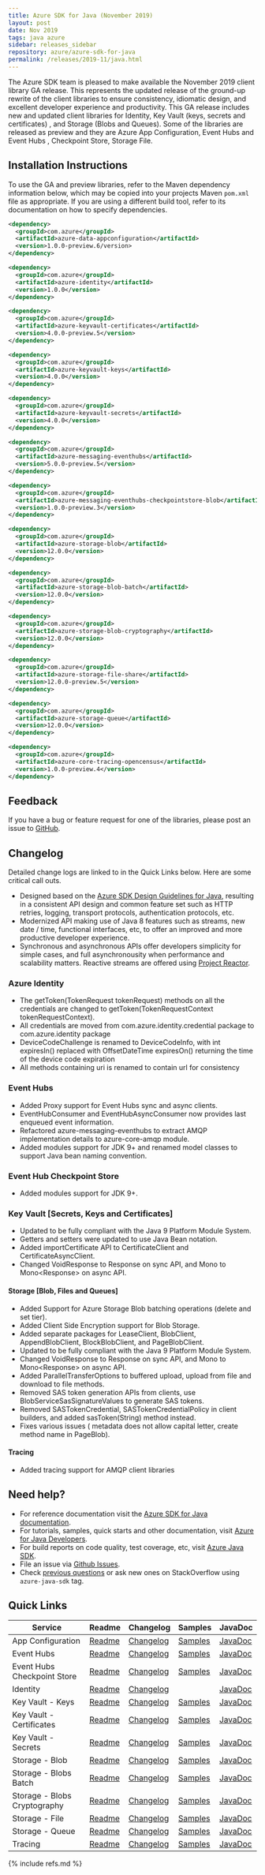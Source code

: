 ```yaml
---
title: Azure SDK for Java (November 2019)
layout: post
date: Nov 2019
tags: java azure
sidebar: releases_sidebar
repository: azure/azure-sdk-for-java
permalink: /releases/2019-11/java.html
---
```


The Azure SDK team is pleased to make available the November 2019 client library GA release. This represents the updated release of the ground-up rewrite of the client libraries to ensure consistency, idiomatic design, and excellent developer experience and productivity. This GA release includes new and updated client libraries for Identity, Key Vault (keys, secrets and certificates) , and Storage (Blobs  and Queues). Some of the libraries are released as preview and they are  Azure App Configuration, Event Hubs and Event Hubs , Checkpoint Store, Storage File.

## Installation Instructions
To use the GA and preview libraries, refer to the Maven dependency information below, which may be copied into your projects Maven `pom.xml` file as appropriate. If you are using a different build tool, refer to its documentation on how to specify dependencies.

```xml
<dependency>
  <groupId>com.azure</groupId>
  <artifactId>azure-data-appconfiguration</artifactId>
  <version>1.0.0-preview.6/version>
</dependency>

<dependency>
  <groupId>com.azure</groupId>
  <artifactId>azure-identity</artifactId>
  <version>1.0.0</version>
</dependency>

<dependency>
  <groupId>com.azure</groupId>
  <artifactId>azure-keyvault-certificates</artifactId>
  <version>4.0.0-preview.5</version>
</dependency>

<dependency>
  <groupId>com.azure</groupId>
  <artifactId>azure-keyvault-keys</artifactId>
  <version>4.0.0</version>
</dependency>

<dependency>
  <groupId>com.azure</groupId>
  <artifactId>azure-keyvault-secrets</artifactId>
  <version>4.0.0</version>
</dependency>

<dependency>
  <groupId>com.azure</groupId>
  <artifactId>azure-messaging-eventhubs</artifactId>
  <version>5.0.0-preview.5</version>
</dependency>

<dependency>
  <groupId>com.azure</groupId>
  <artifactId>azure-messaging-eventhubs-checkpointstore-blob</artifactId>
  <version>1.0.0-preview.3</version>
</dependency>

<dependency>
  <groupId>com.azure</groupId>
  <artifactId>azure-storage-blob</artifactId>
  <version>12.0.0</version>
</dependency>

<dependency>
  <groupId>com.azure</groupId>
  <artifactId>azure-storage-blob-batch</artifactId>
  <version>12.0.0</version>
</dependency>

<dependency>
  <groupId>com.azure</groupId>
  <artifactId>azure-storage-blob-cryptography</artifactId>
  <version>12.0.0</version>
</dependency>

<dependency>
  <groupId>com.azure</groupId>
  <artifactId>azure-storage-file-share</artifactId>
  <version>12.0.0-preview.5</version>
</dependency>

<dependency>
  <groupId>com.azure</groupId>
  <artifactId>azure-storage-queue</artifactId>
  <version>12.0.0</version>
</dependency>

<dependency>
  <groupId>com.azure</groupId>
  <artifactId>azure-core-tracing-opencensus</artifactId>
  <version>1.0.0-preview.4</version>
</dependency>
```

## Feedback
If you have a bug or feature request for one of the libraries, please post an issue to [GitHub](https://github.com/azure/azure-sdk-for-java/issues).

## Changelog
Detailed change logs are linked to in the Quick Links below. Here are some critical call outs.

* Designed based on the [Azure SDK Design Guidelines for Java](https://azure.github.io/azure-sdk/java_introduction.html), resulting in a consistent API design and common feature set such as HTTP retries, logging, transport protocols, authentication protocols, etc.
* Modernized API making use of Java 8 features such as streams, new date / time, functional interfaces, etc, to offer an improved and more productive developer experience.
* Synchronous and asynchronous APIs offer developers simplicity for simple cases, and full asynchronousity when performance and scalability matters. Reactive streams are offered using [Project Reactor](http://projectreactor.io).

### Azure Identity
- The getToken(TokenRequest tokenRequest) methods on all the credentials are changed to getToken(TokenRequestContext tokenRequestContext).
- All credentials are moved from com.azure.identity.credential package to com.azure.identity package
- DeviceCodeChallenge is renamed to DeviceCodeInfo, with int expiresIn() replaced with OffsetDateTime expiresOn() returning the time of the device code expiration
- All methods containing uri is renamed to contain url for consistency

### Event Hubs
- Added Proxy support for Event Hubs sync and async clients.
- EventHubConsumer and EventHubAsyncConsumer now provides last enqueued event information.
- Refactored azure-messaging-eventhubs to extract AMQP implementation details to azure-core-amqp module.
- Added modules support for JDK 9+ and renamed model classes to support Java bean naming convention.

### Event Hub Checkpoint Store
- Added modules support for JDK 9+.

### Key Vault [Secrets, Keys and Certificates] 
- Updated to be fully compliant with the Java 9 Platform Module System.
- Getters and setters were updated to use Java Bean notation.
- Added importCertificate API to CertificateClient and CertificateAsyncClient.
- Changed VoidResponse to Response<Void> on sync API, and Mono<VoidResponse> to Mono<Response<Void>> on async API.

####  Storage [Blob, Files and Queues]
- Added Support for Azure Storage Blob batching operations (delete and set tier).
- Added Client Side Encryption support for Blob Storage.
- Added separate packages for LeaseClient, BlobClient, AppendBlobClient, BlockBlobClient, and PageBlobClient.
- Updated to be fully compliant with the Java 9 Platform Module System.
- Changed VoidResponse to Response<Void> on sync API, and Mono<VoidResponse> to Mono<Response<Void>> on async API.
- Added ParallelTransferOptions to buffered upload, upload from file and download to file methods.
- Removed SAS token generation APIs from clients, use BlobServiceSasSignatureValues to generate SAS tokens.
- Removed SASTokenCredential, SASTokenCredentialPolicy in client builders, and added sasToken(String) method instead.
- Fixes various issues ( metadata does not allow capital letter, create method name in PageBlob).

####  Tracing
- Added tracing support for AMQP client libraries

## Need help?
* For reference documentation visit the [Azure SDK for Java documentation](https://azure.github.io/azure-sdk-for-java/track2reports/index.html).
* For tutorials, samples, quick starts and other documentation, visit [Azure for Java Developers](https://docs.microsoft.com/java/azure/).
* For build reports on code quality, test coverage, etc, visit [Azure Java SDK](https://azuresdkartifacts.blob.core.windows.net/azure-sdk-for-java/index.html).
* File an issue via [Github Issues](https://github.com/Azure/azure-sdk-for-java/issues/new/choose).
* Check [previous questions](https://stackoverflow.com/questions/tagged/azure-java-sdk) or ask new ones on StackOverflow using `azure-java-sdk` tag.

## Quick Links

| Service  | Readme | Changelog | Samples | JavaDoc |
| -- | -- | -- | -- | -- |
| App Configuration | [Readme](https://github.com/Azure/azure-sdk-for-java/blob/9e2d5fb1f1b32c9a9355cf6c3f992664799c905e/sdk/appconfiguration/azure-data-appconfiguration/README.md) | [Changelog](https://github.com/Azure/azure-sdk-for-java/blob/9e2d5fb1f1b32c9a9355cf6c3f992664799c905e/sdk/appconfiguration/azure-data-appconfiguration/CHANGELOG.md) | [Samples](https://azure.github.io/azure-sdk/posts/2019-08-06/dotnet-preview2.html) | [JavaDoc](https://azure.github.io/azure-sdk-for-java/track2reports/index.html) |
| Event Hubs | [Readme](https://github.com/Azure/azure-sdk-for-java/blob/azure-messaging-eventhubs_5.0.0-preview.4/sdk/eventhubs/azure-messaging-eventhubs/README.md) | [Changelog](https://github.com/Azure/azure-sdk-for-java/blob/azure-messaging-eventhubs_5.0.0-preview.4/sdk/eventhubs/azure-messaging-eventhubs/CHANGELOG.md) | [Samples](https://github.com/Azure/azure-sdk-for-java/tree/azure-messaging-eventhubs_5.0.0-preview.4/sdk/eventhubs/azure-messaging-eventhubs/src/samples/java/com/azure/messaging/eventhubs) | [JavaDoc](https://azure.github.io/azure-sdk-for-java/track2reports/index.html) |
| Event Hubs Checkpoint Store | [Readme](https://github.com/Azure/azure-sdk-for-java/blob/azure-messaging-eventhubs-checkpointstore-blob_1.0.0-preview.2/sdk/eventhubs/azure-messaging-eventhubs-checkpointstore-blob/README.md) | [Changelog]( https://github.com/Azure/azure-sdk-for-java/blob/azure-messaging-eventhubs-checkpointstore-blob_1.0.0-preview.2/sdk/eventhubs/azure-messaging-eventhubs-checkpointstore-blob/CHANGELOG.md) | [Samples](https://github.com/Azure/azure-sdk-for-java/tree/azure-messaging-eventhubs-checkpointstore-blob_1.0.0-preview.2/sdk/eventhubs/azure-messaging-eventhubs-checkpointstore-blob/src/samples/java/com/azure/messaging/eventhubs/checkpointstore/blob) | [JavaDoc](https://azure.github.io/azure-sdk-for-java/track2reports/index.html) |
| Identity | [Readme](https://github.com/Azure/azure-sdk-for-java/blob/azure-identity_1.0.0/sdk/identity/azure-identity/README.md) | [Changelog](https://github.com/Azure/azure-sdk-for-java/blob/azure-identity_1.0.0/sdk/identity/azure-identity/CHANGELOG.md) |  | [JavaDoc](https://azure.github.io/azure-sdk-for-java/track2reports/index.html) |
| Key Vault - Keys | [Readme](https://github.com/Azure/azure-sdk-for-java/blob/azure-keyvault-keys_4.0.0-preview.4/sdk/keyvault/azure-keyvault-keys/README.md) | [Changelog](https://github.com/Azure/azure-sdk-for-java/blob/azure-keyvault-keys_4.0.0-preview.4/sdk/keyvault/azure-keyvault-keys/CHANGELOG.md) | [Samples](https://github.com/Azure/azure-sdk-for-java/tree/azure-keyvault-keys_4.0.0-preview.4/sdk/keyvault/azure-keyvault-keys/src/samples/java/com/azure/security/keyvault/keys) | [JavaDoc](https://azure.github.io/azure-sdk-for-java/track2reports/index.html) |
| Key Vault - Certificates | [Readme](https://github.com/Azure/azure-sdk-for-java/blob/azure-keyvault-keys_4.0.0-preview.4/sdk/keyvault/azure-keyvault-certificates/README.md) | [Changelog](https://github.com/Azure/azure-sdk-for-java/blob/azure-keyvault-keys_4.0.0-preview.4/sdk/keyvault/azure-keyvault-certificates/CHANGELOG.md) | [Samples](https://github.com/Azure/azure-sdk-for-java/tree/azure-keyvault-keys_4.0.0-preview.4/sdk/keyvault/azure-keyvault-certificates/src/samples/java/com/azure/security/keyvault/certificates) | [JavaDoc](https://azure.github.io/azure-sdk-for-java/track2reports/index.html) |
| Key Vault - Secrets | [Readme](https://github.com/Azure/azure-sdk-for-java/blob/azure-keyvault-keys_4.0.0-preview.4/sdk/keyvault/azure-keyvault-secrets/README.md) | [Changelog](https://github.com/Azure/azure-sdk-for-java/blob/azure-keyvault-keys_4.0.0-preview.4/sdk/keyvault/azure-keyvault-secrets/CHANGELOG.md) | [Samples](https://github.com/Azure/azure-sdk-for-java/tree/azure-keyvault-keys_4.0.0-preview.4/sdk/keyvault/azure-keyvault-secrets/src/samples/java/com/azure/security/keyvault/secrets) | [JavaDoc](https://azure.github.io/azure-sdk-for-java/track2reports/index.html) |
| Storage - Blob | [Readme](https://github.com/Azure/azure-sdk-for-java/blob/azure-storage-blob_12.0.0-preview.4/sdk/storage/azure-storage-blob/README.md) | [Changelog](https://github.com/Azure/azure-sdk-for-java/blob/azure-storage-blob_12.0.0-preview.4/sdk/storage/azure-storage-blob/CHANGELOG.md) | [Samples](https://github.com/Azure/azure-sdk-for-java/tree/azure-storage-blob_12.0.0-preview.4/sdk/storage/azure-storage-blob/src/samples) | [JavaDoc](https://azure.github.io/azure-sdk-for-java/track2reports/index.html) |
| Storage - Blobs Batch | [Readme](https://github.com/Azure/azure-sdk-for-java/blob/azure-storage-blob_12.0.0-preview.4/sdk/storage/azure-storage-blob-batch/README.md) | [Changelog](https://github.com/Azure/azure-sdk-for-java/blob/azure-storage-blob_12.0.0-preview.4/sdk/storage/azure-storage-blob-batch/CHANGELOG.md) | [Samples](https://github.com/Azure/azure-sdk-for-java/tree/azure-storage-blob_12.0.0-preview.4/sdk/storage/azure-storage-blob-batch/src/samples) | [JavaDoc](https://azure.github.io/azure-sdk-for-java/track2reports/index.html) |
| Storage - Blobs Cryptography | [Readme](https://github.com/Azure/azure-sdk-for-java/blob/azure-storage-blob_12.0.0-preview.4/sdk/storage/azure-storage-blob-cryptography/README.md) | [Changelog]() | [Samples]() | [JavaDoc](https://azure.github.io/azure-sdk-for-java/track2reports/index.html) |
| Storage - File | [Readme](https://github.com/Azure/azure-sdk-for-java/blob/azure-storage-blob_12.0.0-preview.4/sdk/storage/azure-storage-file/README.md) | [Changelog](https://github.com/Azure/azure-sdk-for-java/blob/azure-storage-blob_12.0.0-preview.4/sdk/storage/azure-storage-file/CHANGELOG.md) | [Samples](https://github.com/Azure/azure-sdk-for-java/tree/azure-storage-blob_12.0.0-preview.4/sdk/storage/azure-storage-file/src/samples) | [JavaDoc](https://azure.github.io/azure-sdk-for-java/track2reports/index.html) |
| Storage - Queue | [Readme](https://github.com/Azure/azure-sdk-for-java/blob/azure-storage-blob_12.0.0-preview.4/sdk/storage/azure-storage-queue/README.md) | [Changelog](https://github.com/Azure/azure-sdk-for-java/blob/azure-storage-blob_12.0.0-preview.4/sdk/storage/azure-storage-queue/CHANGELOG.md) | [Samples](https://github.com/Azure/azure-sdk-for-java/tree/azure-storage-blob_12.0.0-preview.4/sdk/storage/azure-storage-queue/src/samples) | [JavaDoc](https://azure.github.io/azure-sdk-for-java/track2reports/index.html) |
| Tracing | [Readme](https://github.com/Azure/azure-sdk-for-java/tree/azure-core-tracing-opencensus_1.0.0-preview.3/sdk/tracing/azure-core-tracing-opencensus/README.md) | [Changelog](https://github.com/Azure/azure-sdk-for-java/blob/azure-core-tracing-opencensus_1.0.0-preview.3/sdk/tracing/azure-core-tracing-opencensus/CHANGELOG.md) | [Samples](https://github.com/Azure/azure-sdk-for-java/tree/azure-core-tracing-opencensus_1.0.0-preview.3/sdk/tracing/azure-core-tracing-opencensus/src/samples/java/com/azure/core/tracing/opencensus) | [JavaDoc](https://azure.github.io/azure-sdk-for-java/track2reports/index.html) |

{% include refs.md %}
